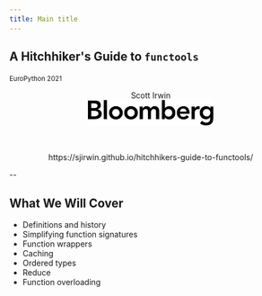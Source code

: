 ```yaml
---
title: Main title
---
```


## A Hitchhiker's Guide to `functools`

<span style="font-size:smaller">EuroPython 2021</span>
<center>
Scott Irwin<br/>
<img src="images/bloomberg-logo-black.svg"
     style="border: none; box-shadow: none; height: 45px"
     alt="Bloomberg"><br/>
<p>&nbsp;<p>
https://sjirwin.github.io/hitchhikers-guide-to-functools/
</center>

--

## What We Will Cover

- Definitions and history
- Simplifying function signatures
- Function wrappers
- Caching
- Ordered types
- Reduce
- Function overloading